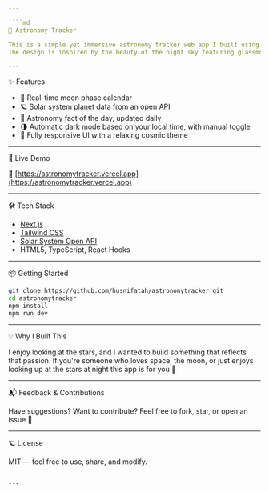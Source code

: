 ```yaml
---

````md
🌌 Astronomy Tracker

This is a simple yet immersive astronomy tracker web app I built using Next.js and Tailwind CSS.  
The design is inspired by the beauty of the night sky featuring glassmorphism effects, smooth transitions, and a calm starfield background that gives you that peaceful "stargazing" feeling.

---
```


✨ Features

- 🌙 Real-time moon phase calendar
- 🪐 Solar system planet data from an open API  
- 🌠 Astronomy fact of the day, updated daily  
- 🌗 Automatic dark mode based on your local time, with manual toggle  
- 📱 Fully responsive UI with a relaxing cosmic theme

---

🚀 Live Demo

🔭 [https://astronomytracker.vercel.app](https://astronomytracker.vercel.app)

---

🛠️ Tech Stack

- [Next.js](https://nextjs.org/)
- [Tailwind CSS](https://tailwindcss.com/)
- [Solar System Open API](https://api.le-systeme-solaire.net/)
- HTML5, TypeScript, React Hooks

---

📦 Getting Started

```bash
git clone https://github.com/husnifatah/astronomytracker.git
cd astronomytracker
npm install
npm run dev
````

---

💡 Why I Built This

I enjoy looking at the stars, and I wanted to build something that reflects that passion.
If you're someone who loves space, the moon, or just enjoys looking up at the stars at night this app is for you 🌌

---

📬 Feedback & Contributions

Have suggestions? Want to contribute?
Feel free to fork, star, or open an issue 🙌

---

🪐 License

MIT — feel free to use, share, and modify.

```

---

